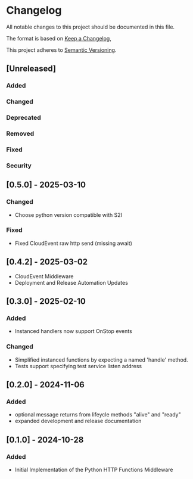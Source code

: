 # Changelog

All notable changes to this project should be documented in this file.

The format is based on [Keep a Changelog](https://keepachangelog.com/en/1.0.0/),

This project adheres to [Semantic Versioning](https://semver.org/spec/v2.0.0.html).

## [Unreleased]

### Added
### Changed
### Deprecated
### Removed
### Fixed
### Security

## [0.5.0] - 2025-03-10

### Changed

- Choose python version compatible with S2I

### Fixed

- Fixed CloudEvent raw http send (missing await)

## [0.4.2] - 2025-03-02

- CloudEvent Middleware
- Deployment and Release Automation Updates

## [0.3.0] - 2025-02-10

### Added

- Instanced handlers now support OnStop events

### Changed

- Simplified instanced functions by expecting a named 'handle' method.
- Tests support specifying test service listen address

## [0.2.0] - 2024-11-06

### Added

- optional message returns from lifeycle methods "alive" and "ready"
- expanded development and release documentation

## [0.1.0] - 2024-10-28

### Added

- Initial Implementation of the Python HTTP Functions Middleware


